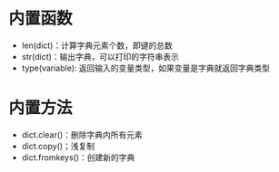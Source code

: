 # 内置函数
- len(dict)：计算字典元素个数，即键的总数
- str(dict)：输出字典，可以打印的字符串表示
- type(variable): 返回输入的变量类型，如果变量是字典就返回字典类型

# 内置方法
- dict.clear()：删除字典内所有元素
- dict.copy()；浅复制
- dict.fromkeys()：创建新的字典